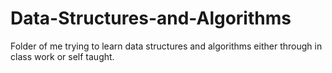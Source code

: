 # Data-Structures-and-Algorithms
Folder of me trying to learn data structures and algorithms either through in class work or self taught.
